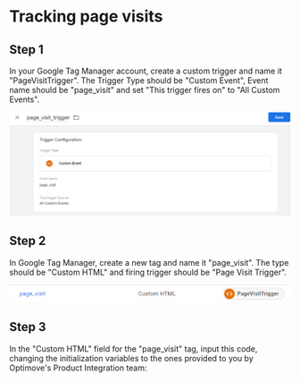 # Tracking page visits

## Step 1
In your Google Tag Manager account, create a custom trigger and name it "PageVisitTrigger". The Trigger Type should be "Custom Event", Event name should be "page_visit" and set "This trigger fires on" to "All Custom Events".

<p align="left"><img src="https://github.com/DannyMac180/Web-SDK-Integration-Guide/blob/master/Web-SDK-Basic-Code-Setup/images/page_visit_trigger.png"></p>

## Step 2
In Google Tag Manager, create a new tag and name it "page_visit". The type should be "Custom HTML" and firing trigger should be "Page Visit Trigger".

<p align="left"><img src="https://github.com/DannyMac180/Web-SDK-Integration-Guide/blob/master/Web-SDK-Basic-Code-Setup/images/page_visit_tag.png"></p>

## Step 3
In the "Custom HTML" field for the "page_visit" tag, input this code, changing the initialization variables to the ones provided to you by Optimove's Product Integration team:

<script>
optimoveSDK.API.setPageVisit( {{metadata - page url}}, {{metadata - page title}}, {{metadata - page category}} );
</script>
